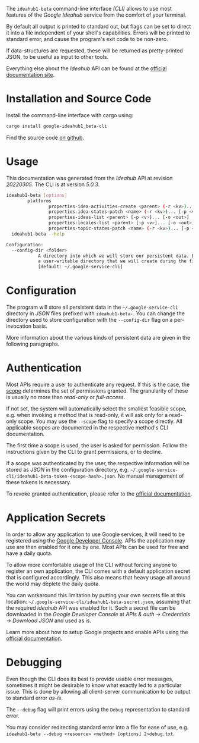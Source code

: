 <!---
DO NOT EDIT !
This file was generated automatically from 'src/generator/templates/cli/README.md.mako'
DO NOT EDIT !
-->
The `ideahub1-beta` command-line interface *(CLI)* allows to use most features of the *Google Ideahub* service from the comfort of your terminal.

By default all output is printed to standard out, but flags can be set to direct it into a file independent of your shell's
capabilities. Errors will be printed to standard error, and cause the program's exit code to be non-zero.

If data-structures are requested, these will be returned as pretty-printed JSON, to be useful as input to other tools.

Everything else about the *Ideahub* API can be found at the
[official documentation site](https://console.cloud.google.com/apis/library/ideahub.googleapis.com).

# Installation and Source Code

Install the command-line interface with cargo using:

```bash
cargo install google-ideahub1_beta-cli
```

Find the source code [on github](https://github.com/Byron/google-apis-rs/tree/main/gen/ideahub1_beta-cli).

# Usage

This documentation was generated from the *Ideahub* API at revision *20220305*. The CLI is at version *5.0.3*.

```bash
ideahub1-beta [options]
        platforms
                properties-idea-activities-create <parent> (-r <kv>)... [-p <v>]... [-o <out>]
                properties-idea-states-patch <name> (-r <kv>)... [-p <v>]... [-o <out>]
                properties-ideas-list <parent> [-p <v>]... [-o <out>]
                properties-locales-list <parent> [-p <v>]... [-o <out>]
                properties-topic-states-patch <name> (-r <kv>)... [-p <v>]... [-o <out>]
  ideahub1-beta --help

Configuration:
  --config-dir <folder>
            A directory into which we will store our persistent data. Defaults to
            a user-writable directory that we will create during the first invocation.
            [default: ~/.google-service-cli]

```

# Configuration

The program will store all persistent data in the `~/.google-service-cli` directory in *JSON* files prefixed with `ideahub1-beta-`.  You can change the directory used to store configuration with the `--config-dir` flag on a per-invocation basis.

More information about the various kinds of persistent data are given in the following paragraphs.

# Authentication

Most APIs require a user to authenticate any request. If this is the case, the [scope][scopes] determines the 
set of permissions granted. The granularity of these is usually no more than *read-only* or *full-access*.

If not set, the system will automatically select the smallest feasible scope, e.g. when invoking a
method that is read-only, it will ask only for a read-only scope. 
You may use the `--scope` flag to specify a scope directly. 
All applicable scopes are documented in the respective method's CLI documentation.

The first time a scope is used, the user is asked for permission. Follow the instructions given 
by the CLI to grant permissions, or to decline.

If a scope was authenticated by the user, the respective information will be stored as *JSON* in the configuration
directory, e.g. `~/.google-service-cli/ideahub1-beta-token-<scope-hash>.json`. No manual management of these tokens
is necessary.

To revoke granted authentication, please refer to the [official documentation][revoke-access].

# Application Secrets

In order to allow any application to use Google services, it will need to be registered using the 
[Google Developer Console][google-dev-console]. APIs the application may use are then enabled for it
one by one. Most APIs can be used for free and have a daily quota.

To allow more comfortable usage of the CLI without forcing anyone to register an own application, the CLI
comes with a default application secret that is configured accordingly. This also means that heavy usage
all around the world may deplete the daily quota.

You can workaround this limitation by putting your own secrets file at this location: 
`~/.google-service-cli/ideahub1-beta-secret.json`, assuming that the required *ideahub* API 
was enabled for it. Such a secret file can be downloaded in the *Google Developer Console* at 
*APIs & auth -> Credentials -> Download JSON* and used as is.

Learn more about how to setup Google projects and enable APIs using the [official documentation][google-project-new].


# Debugging

Even though the CLI does its best to provide usable error messages, sometimes it might be desirable to know
what exactly led to a particular issue. This is done by allowing all client-server communication to be 
output to standard error *as-is*.

The `--debug` flag will print errors using the `Debug` representation to standard error.

You may consider redirecting standard error into a file for ease of use, e.g. `ideahub1-beta --debug <resource> <method> [options] 2>debug.txt`.


[scopes]: https://developers.google.com/+/api/oauth#scopes
[revoke-access]: http://webapps.stackexchange.com/a/30849
[google-dev-console]: https://console.developers.google.com/
[google-project-new]: https://developers.google.com/console/help/new/
